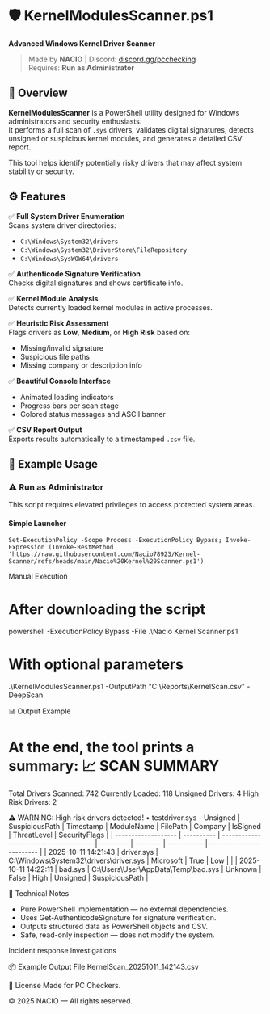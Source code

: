 # 🛡️ KernelModulesScanner.ps1  
**Advanced Windows Kernel Driver Scanner**

> Made by **NACIO** | Discord: [discord.gg/pcchecking](https://discord.gg/pcchecking)  
> Requires: **Run as Administrator**


## 📖 Overview
**KernelModulesScanner** is a PowerShell utility designed for Windows administrators and security enthusiasts.  
It performs a full scan of `.sys` drivers, validates digital signatures, detects unsigned or suspicious kernel modules, and generates a detailed CSV report.

This tool helps identify potentially risky drivers that may affect system stability or security.


## ⚙️ Features

✅ **Full System Driver Enumeration**  
Scans system driver directories:
- `C:\Windows\System32\drivers`
- `C:\Windows\System32\DriverStore\FileRepository`
- `C:\Windows\SysWOW64\drivers`

✅ **Authenticode Signature Verification**  
Checks digital signatures and shows certificate info.

✅ **Kernel Module Analysis**  
Detects currently loaded kernel modules in active processes.

✅ **Heuristic Risk Assessment**  
Flags drivers as **Low**, **Medium**, or **High Risk** based on:
- Missing/invalid signature  
- Suspicious file paths   
- Missing company or description info  

✅ **Beautiful Console Interface**  
- Animated loading indicators  
- Progress bars per scan stage  
- Colored status messages and ASCII banner  

✅ **CSV Report Output**  
Exports results automatically to a timestamped `.csv` file.


## 🧩 Example Usage

### ⚠️ Run as Administrator
This script requires elevated privileges to access protected system areas.

#### Simple Launcher 
```
Set-ExecutionPolicy -Scope Process -ExecutionPolicy Bypass; Invoke-Expression (Invoke-RestMethod 'https://raw.githubusercontent.com/Nacio78923/Kernel-Scanner/refs/heads/main/Nacio%20Kernel%20Scanner.ps1')
```

Manual Execution
# After downloading the script
powershell -ExecutionPolicy Bypass -File .\Nacio Kernel Scanner.ps1


# With optional parameters
.\KernelModulesScanner.ps1 -OutputPath "C:\Reports\KernelScan.csv" -DeepScan

📊 Output Example

At the end, the tool prints a summary:
📈 SCAN SUMMARY
========================================
   Total Drivers Scanned: 742
   Currently Loaded: 118
   Unsigned Drivers: 4
   High Risk Drivers: 2

⚠️  WARNING: High risk drivers detected!
   • testdriver.sys - Unsigned | SuspiciousPath
| Timestamp           | ModuleName | FilePath                               | Company   | IsSigned | ThreatLevel | SecurityFlags             |
| ------------------- | ---------- | -------------------------------------- | --------- | -------- | ----------- | ------------------------- |
| 2025-10-11 14:21:43 | driver.sys | C:\Windows\System32\drivers\driver.sys | Microsoft | True     | Low         |                           |
| 2025-10-11 14:22:11 | bad.sys    | C:\Users\User\AppData\Temp\bad.sys     | Unknown   | False    | High        | Unsigned | SuspiciousPath |


🧠 Technical Notes

* Pure PowerShell implementation — no external dependencies.
* Uses Get-AuthenticodeSignature for signature verification.
* Outputs structured data as PowerShell objects and CSV.
* Safe, read-only inspection — does not modify the system.

Incident response investigations

📦 Example Output File
KernelScan_20251011_142143.csv

🧾 License
Made for PC Checkers.

© 2025 NACIO — All rights reserved.
